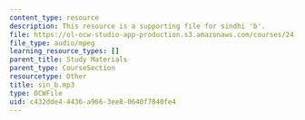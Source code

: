 ```yaml
---
content_type: resource
description: This resource is a supporting file for sindhi 'b'.
file: https://ol-ocw-studio-app-production.s3.amazonaws.com/courses/24-901-language-and-its-structure-i-phonology-fall-2010/c432dde44436a9663ee80640f7840fe4_sin_b.mp3
file_type: audio/mpeg
learning_resource_types: []
parent_title: Study Materials
parent_type: CourseSection
resourcetype: Other
title: sin_b.mp3
type: OCWFile
uid: c432dde4-4436-a966-3ee8-0640f7840fe4
---
```

